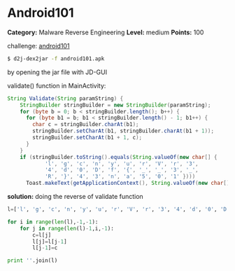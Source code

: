 # Android101

**Category:** Malware Reverse Engineering   **Level:** medium   **Points:** 100

challenge: [android101](https://cybertalents.com/challenges/malware/android101)

```sh
$ d2j-dex2jar -f android101.apk
```

by opening the jar file with JD-GUI

validate() function in MainActivity:

```java
String Validate(String paramString) {
    StringBuilder stringBuilder = new StringBuilder(paramString);
    for (byte b = 0; b < stringBuilder.length(); b++) {
      for (byte b1 = b; b1 < stringBuilder.length() - 1; b1++) {
        char c = stringBuilder.charAt(b1);
        stringBuilder.setCharAt(b1, stringBuilder.charAt(b1 + 1));
        stringBuilder.setCharAt(b1 + 1, c);
      } 
    } 
    if (stringBuilder.toString().equals(String.valueOf(new char[] { 
            'l', 'g', 'c', 'n', 'y', 'u', 'r', 'V', 'r', '3', 
            '4', 'd', '0', 'D', 'f', '{', '_', '_', '3', '_', 
            'R', '}', '4', '3', 'n', 'a', '5', '0', '1' })))
      Toast.makeText(getApplicationContext(), String.valueOf(new char[] { 'C', 'o', 'r', 'r', 'e', 'c', 't' }, ), 1).show();
```

**solution:** doing the reverse of validate function

```py
l=['l', 'g', 'c', 'n', 'y', 'u', 'r', 'V', 'r', '3', '4', 'd', '0', 'D', 'f', '{', '_', '_', '3', '_', 'R', '}', '4', '3', 'n', 'a', '5', '0', '1']

for i in range(len(l),-1,-1):
	for j in range(len(l)-1,i,-1):
		c=l[j]
		l[j]=l[j-1]
		l[j-1]=c

print ''.join(l)
```

